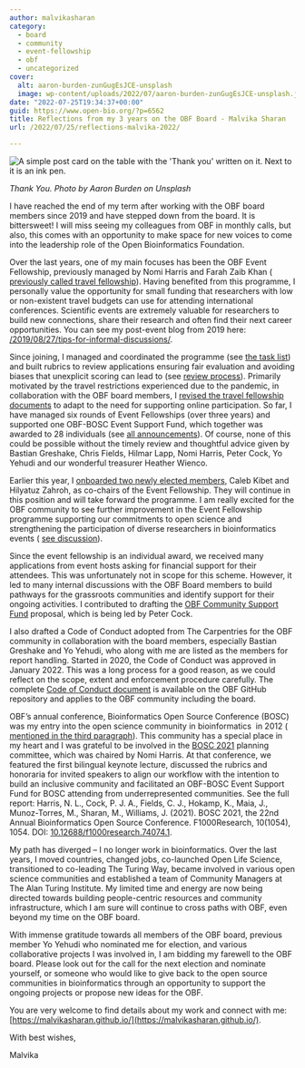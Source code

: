 ```yaml
---
author: malvikasharan
category:
  - board
  - community
  - event-fellowship
  - obf
  - uncategorized
cover:
  alt: aaron-burden-zunGugEsJCE-unsplash
  image: wp-content/uploads/2022/07/aaron-burden-zunGugEsJCE-unsplash.jpg
date: "2022-07-25T19:34:37+00:00"
guid: https://www.open-bio.org/?p=6562
title: Reflections from my 3 years on the OBF Board - Malvika Sharan
url: /2022/07/25/reflections-malvika-2022/

---
```

![A simple post card on the table with the 'Thank you' written on it. Next to it is an ink pen.](wp-content/uploads/2022/07/aaron-burden-zunGugEsJCE-unsplash.jpg)

_Thank You. Photo by Aaron Burden on Unsplash_

I have reached the end of my term after working with the OBF board members since 2019 and have stepped down from the board. It is bittersweet! I will miss seeing my colleagues from OBF in monthly calls, but also, this comes with an opportunity to make space for new voices to come into the leadership role of the Open Bioinformatics Foundation.

Over the last years, one of my main focuses has been the OBF Event Fellowship, previously managed by Nomi Harris and Farah Zaib Khan ( [previously called travel fellowship](/2020/08/22/obf-event-fellowship-round-2-2020/)). Having benefited from this programme, I personally value the opportunity for small funding that researchers with low or non-existent travel budgets can use for attending international conferences. Scientific events are extremely valuable for researchers to build new connections, share their research and often find their next career opportunities. You can see my post-event blog from 2019 here: [/2019/08/27/tips-for-informal-discussions/](/2019/08/27/tips-for-informal-discussions/).

Since joining, I managed and coordinated the programme (see [the task list](https://github.com/OBF/obf-docs/issues/95)) and built rubrics to review applications ensuring fair evaluation and avoiding biases that unexplicit scoring can lead to (see [review process](https://github.com/OBF/obf-docs/blob/master/Travel_fellowships.md#review-process)). Primarily motivated by the travel restrictions experienced due to the pandemic, in collaboration with the OBF board members, I [revised the travel fellowship documents](https://github.com/OBF/obf-docs/pull/79) to adapt to the need for supporting online participation. So far, I have managed six rounds of Event Fellowships (over three years) and supported one OBF-BOSC Event Support Fund, which together was awarded to 28 individuals (see [all announcements](/2020/08/22/obf-event-fellowship-round-2-2020/)). Of course, none of this could be possible without the timely review and thoughtful advice given by Bastian Greshake, Chris Fields, Hilmar Lapp, Nomi Harris, Peter Cock, Yo Yehudi and our wonderful treasurer Heather Wienco.

Earlier this year, I [onboarded two newly elected members](/2022/02/07/obf-event-fellowship-update/), Caleb Kibet and Hilyatuz Zahroh, as co-chairs of the Event Fellowship. They will continue in this position and will take forward the programme. I am really excited for the OBF community to see further improvement in the Event Fellowship programme supporting our commitments to open science and strengthening the participation of diverse researchers in bioinformatics events ( [see discussion](https://github.com/OBF/obf-docs/pull/94)).

Since the event fellowship is an individual award, we received many applications from event hosts asking for financial support for their attendees. This was unfortunately not in scope for this scheme. However, it led to many internal discussions with the OBF Board members to build pathways for the grassroots communities and identify support for their ongoing activities. I contributed to drafting the [OBF Community Support Fund](/2021/05/11/obf-community-support-sponsorship/) proposal, which is being led by Peter Cock.

I also drafted a Code of Conduct adopted from The Carpentries for the OBF community in collaboration with the board members, especially Bastian Greshake and Yo Yehudi, who along with me are listed as the members for report handling. Started in 2020, the Code of Conduct was approved in January 2022. This was a long process for a good reason, as we could reflect on the scope, extent and enforcement procedure carefully. The complete [Code of Conduct document](https://github.com/OBF/obf-docs/tree/master/code-of-conduct) is available on the OBF GitHub repository and applies to the OBF community including the board.

OBF’s annual conference, Bioinformatics Open Source Conference (BOSC) was my entry into the open science community in bioinformatics  in 2012 ( [mentioned in the third paragraph](/2019/08/27/tips-for-informal-discussions/)). This community has a special place in my heart and I was grateful to be involved in the [BOSC 2021](/events/bosc-2021/) planning committee, which was chaired by Nomi Harris. At that conference, we featured the first bilingual keynote lecture, discussed the rubrics and honoraria for invited speakers to align our workflow with the intention to build an inclusive community and facilitated an OBF-BOSC Event Support Fund for BOSC attending from underrepresented communities. See the full report: Harris, N. L., Cock, P. J. A., Fields, C. J., Hokamp, K., Maia, J., Munoz-Torres, M., Sharan, M., Williams, J. (2021). BOSC 2021, the 22nd Annual Bioinformatics Open Source Conference. F1000Research, 10(1054), 1054. DOI: [10.12688/f1000research.74074.1](https://f1000research.com/articles/10-1054).

My path has diverged – I no longer work in bioinformatics. Over the last years, I moved countries, changed jobs, co-launched Open Life Science, transitioned to co-leading The Turing Way, became involved in various open science communities and established a team of Community Managers at The Alan Turing Institute. My limited time and energy are now being directed towards building people-centric resources and community infrastructure, which I am sure will continue to cross paths with OBF, even beyond my time on the OBF board.

With immense gratitude towards all members of the OBF board, previous member Yo Yehudi who nominated me for election, and various collaborative projects I was involved in, I am bidding my farewell to the OBF board. Please look out for the call for the next election and nominate yourself, or someone who would like to give back to the open source communities in bioinformatics through an opportunity to support the ongoing projects or propose new ideas for the OBF.

You are very welcome to find details about my work and connect with me: [https://malvikasharan.github.io/](https://malvikasharan.github.io/).

With best wishes,

Malvika
